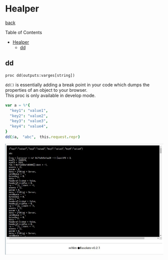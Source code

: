 Healper
===
[back](../README.md)

Table of Contents

<!--ts-->
   * [Healper](documents/helper.md#healper)
      * [dd](documents/helper.md#dd)

<!-- Added by: runner, at: Wed Jul 29 09:34:27 UTC 2020 -->

<!--te-->

## dd
```
proc dd(outputs:varges[string])
```
`dd()` is essentially adding a break point in your code which dumps the properties of an object to your browser.  
This proc is only available in develop mode.

```nim
var a = %*{
  "key1": "value1",
  "key2": "value2",
  "key3": "value3",
  "key4": "value4",
}
dd($a,　"abc",　this.request.repr)
```

![dd](helper-dd.jpg)
